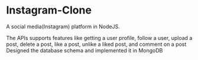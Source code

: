 # Instagram-Clone

A social media(Instagram) platform in NodeJS.

The APIs supports features like getting a user profile, follow a user, upload a
post, delete a post, like a post, unlike a liked post, and comment on a post
Designed the database schema and implemented it in MongoDB
